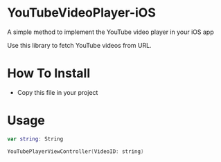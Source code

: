 # YouTubeVideoPlayer-iOS
A simple method to implement the YouTube video player in your iOS app

Use this library to fetch YouTube videos from URL.

# How To Install
- Copy this file in your project


# Usage

```swift
var string: String

YouTubePlayerViewController(VideoID: string)
```



